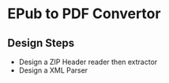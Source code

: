 # EPub to PDF Convertor

## Design Steps

- Design a ZIP Header reader then extractor
- Design a XML Parser
